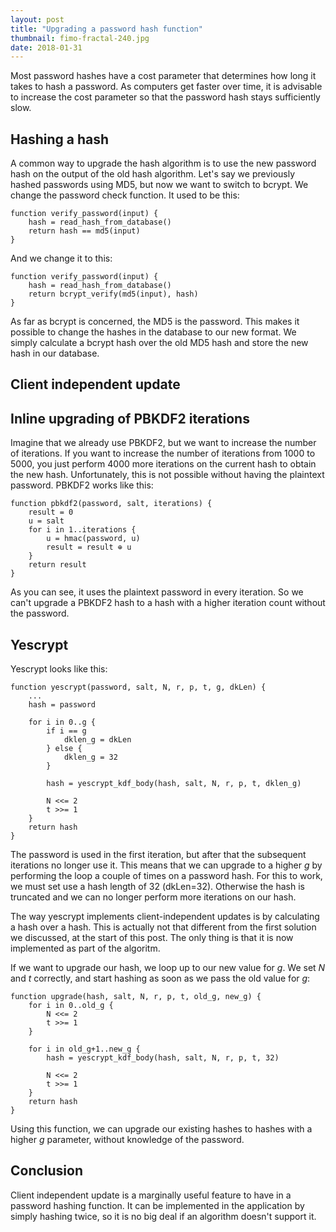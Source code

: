 ```yaml
---
layout: post
title: "Upgrading a password hash function"
thumbnail: fimo-fractal-240.jpg
date: 2018-01-31
---
```


Most password hashes have a cost parameter that determines how long it takes to hash a password. As computers get faster over time, it is advisable to increase the cost parameter so that the password hash stays sufficiently slow.

<!-- photo source: https://www.flickr.com/photos/oskay/2089066344/in/photostream/ -->

## Hashing a hash

A common way to upgrade the hash algorithm is to use the new password hash on the output of the old hash algorithm. Let's say we previously hashed passwords using MD5, but now we want to switch to bcrypt. We change the password check function. It used to be this:

    function verify_password(input) {
        hash = read_hash_from_database()
        return hash == md5(input)
    }

And we change it to this:

    function verify_password(input) {
        hash = read_hash_from_database()
        return bcrypt_verify(md5(input), hash)
    }

As far as bcrypt is concerned, the MD5 is the password. This makes it possible to change the hashes in the database to our new format. We simply calculate a bcrypt hash over the old MD5 hash and store the new hash in our database.

## Client independent update

## Inline upgrading of PBKDF2 iterations

Imagine that we already use PBKDF2, but we want to increase the number of iterations. If you want to increase the number of iterations from 1000 to 5000, you just perform 4000 more iterations on the current hash to obtain the new hash. Unfortunately, this is not possible without having the plaintext password. PBKDF2 works like this:

    function pbkdf2(password, salt, iterations) {
        result = 0
        u = salt
        for i in 1..iterations {
            u = hmac(password, u)
            result = result ⊕ u
        }
        return result
    }

As you can see, it uses the plaintext password in every iteration. So we can't upgrade a PBKDF2 hash to a hash with a higher iteration count without the password.

## Yescrypt

Yescrypt looks like this:

    function yescrypt(password, salt, N, r, p, t, g, dkLen) {
        ...
        hash = password

        for i in 0..g {
            if i == g
                dklen_g = dkLen
            } else {
                dklen_g = 32
            }

            hash = yescrypt_kdf_body(hash, salt, N, r, p, t, dklen_g)

            N <<= 2
            t >>= 1
        }
        return hash
    }

The password is used in the first iteration, but after that the subsequent iterations no longer use it. This means that we can upgrade to a higher _g_ by performing the loop a couple of times on a password hash. For this to work, we must set use a hash length of 32 (dkLen=32). Otherwise the hash is truncated and we can no longer perform more iterations on our hash.

The way yescrypt implements client-independent updates is by calculating a hash over a hash. This is actually not that different from the first solution we discussed, at the start of this post. The only thing is that it is now implemented as part of the algoritm.

If we want to upgrade our hash, we loop up to our new value for _g_. We set _N_ and _t_ correctly, and start hashing as soon as we pass the old value for _g_:

    function upgrade(hash, salt, N, r, p, t, old_g, new_g) {
        for i in 0..old_g {
            N <<= 2
            t >>= 1
        }

        for i in old_g+1..new_g {
            hash = yescrypt_kdf_body(hash, salt, N, r, p, t, 32)

            N <<= 2
            t >>= 1
        }
        return hash
    }

Using this function, we can upgrade our existing hashes to hashes with a higher _g_ parameter, without knowledge of the password.

## Conclusion

Client independent update is a marginally useful feature to have in a password hashing function. It can be implemented in the application by simply hashing twice, so it is no big deal if an algorithm doesn't support it.
